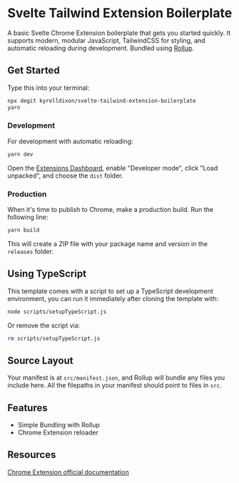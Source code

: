 # Svelte Tailwind Extension Boilerplate

A basic Svelte Chrome Extension boilerplate that gets you started quickly. It supports modern, modular JavaScript, TailwindCSS for styling, and automatic reloading during development. Bundled using [Rollup](https://rollupjs.org/guide/en/).

## Get Started

Type this into your terminal:

```sh
npx degit kyrelldixon/svelte-tailwind-extension-boilerplate
yarn
```

### Development

For development with automatic reloading:

```sh
yarn dev
```

Open the [Extensions Dashboard](chrome://extensions), enable "Developer mode", click "Load unpacked", and choose the `dist` folder.

### Production

When it's time to publish to Chrome, make a production build. Run the following line:

```sh
yarn build
```

This will create a ZIP file with your package name and version in the `releases`
folder.

## Using TypeScript

This template comes with a script to set up a TypeScript development environment, you can run it immediately after cloning the template with:

```bash
node scripts/setupTypeScript.js
```

Or remove the script via:

```bash
rm scripts/setupTypeScript.js
```

## Source Layout

Your manifest is at `src/manifest.json`, and Rollup will bundle any files you
include here. All the filepaths in your manifest should point to files in `src`.

## Features

- Simple Bundling with Rollup
- Chrome Extension reloader

## Resources

[Chrome Extension official documentation](https://developer.chrome.com/docs/webstore/)
